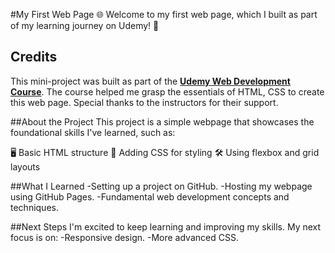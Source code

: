 #My First Web Page 🌐
Welcome to my first web page, which I built as part of my learning journey on Udemy! 🎉
## Credits

This mini-project was built as part of the **[Udemy Web Development Course](https://www.udemy.com/course/design-and-develop-a-killer-website-with-html5-and-css3/?couponCode=ST11MT91624B)**. The course helped me grasp the essentials of HTML, CSS to create this web page. Special thanks to the instructors for their support.

##About the Project
This project is a simple webpage that showcases the foundational skills I've learned, such as:

🖥️ Basic HTML structure
🎨 Adding CSS for styling
🛠️ Using flexbox and grid layouts

##What I Learned
-Setting up a project on GitHub.
-Hosting my webpage using GitHub Pages.
-Fundamental web development concepts and techniques.

##Next Steps
I'm excited to keep learning and improving my skills. My next focus is on:
-Responsive design.
-More advanced CSS.
